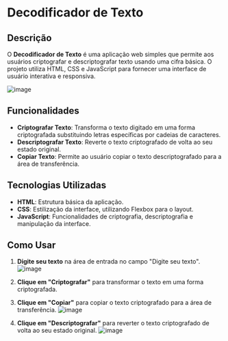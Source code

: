 # Decodificador de Texto
## Descrição

O **Decodificador de Texto** é uma aplicação web simples que permite aos usuários criptografar e descriptografar texto usando uma cifra básica. O projeto utiliza HTML, CSS e JavaScript para fornecer uma interface de usuário interativa e responsiva.

![image](https://github.com/user-attachments/assets/39c47acd-e648-4767-aeaa-20642f7a260e)

## Funcionalidades

- **Criptografar Texto**: Transforma o texto digitado em uma forma criptografada substituindo letras específicas por cadeias de caracteres.
- **Descriptografar Texto**: Reverte o texto criptografado de volta ao seu estado original.
- **Copiar Texto**: Permite ao usuário copiar o texto descriptografado para a área de transferência.

## Tecnologias Utilizadas

- **HTML**: Estrutura básica da aplicação.
- **CSS**: Estilização da interface, utilizando Flexbox para o layout.
- **JavaScript**: Funcionalidades de criptografia, descriptografia e manipulação da interface.

## Como Usar

1. **Digite seu texto** na área de entrada no campo "Digite seu texto".
![image](https://github.com/user-attachments/assets/6abe0422-e994-4a49-9582-eb80f6804eb9)

3. **Clique em "Criptografar"** para transformar o texto em uma forma criptografada.
4. **Clique em "Copiar"** para copiar o texto criptografado para a área de transferência.
![image](https://github.com/user-attachments/assets/6041a4ef-8b8d-472b-8260-cdf40715bee1)

5. **Clique em "Descriptografar"** para reverter o texto criptografado de volta ao seu estado original.
![image](https://github.com/user-attachments/assets/38894ffa-536a-46fb-ba9b-6d9d6dcd43b3)
